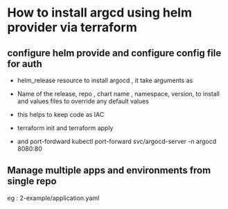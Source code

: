 # How to install argcd using helm provider via terraform

## configure helm provide and configure config file for auth

 - helm_release resource to install argocd , it take arguments  as 

 - Name of the release, repo , chart name , namespace,  version,   to install and values files to override any default values 

 - this helps to keep code as IAC 

 - terraform init and terraform apply

 - and port-fordward kubectl port-forward svc/argocd-server -n argocd 8080:80   

 ## Manage multiple apps and environments from single repo

   eg : 2-example/application.yaml